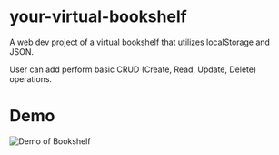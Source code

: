 # your-virtual-bookshelf

A web dev project of a virtual bookshelf that utilizes localStorage and JSON. 

User can add perform basic CRUD (Create, Read, Update, Delete) operations. 

# Demo
![Demo of Bookshelf](https://i.imgur.com/pcLsQkS.png)
